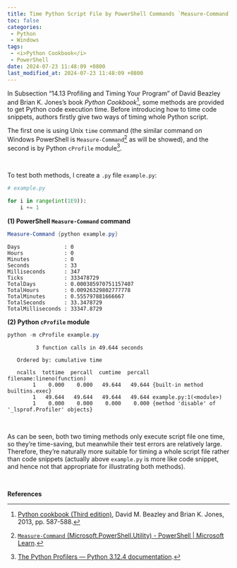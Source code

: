 ```yaml
---
title: Time Python Script File by PowerShell Commands `Measure-Command` and Python `cProfile` Module
toc: false
categories:
 - Python
 - Windows
tags:
 - <i>Python Cookbook</i>
 - PowerShell
date: 2024-07-23 11:48:09 +0800
last_modified_at: 2024-07-23 11:48:09 +0800
---
```


In Subsection “14.13 Profiling and Timing Your Program” of David Beazley and Brian K. Jones’s book *Python Cookbook*[^1], some methods are provided to get Python code execution time. Before introducing how to time code snippets, authors firstly give two ways of timing whole Python script.

The first one is using Unix `time` command (the similar command on Windows PowerShell is `Measure-Command`[^2] as will be showed), and the second is by Python `cProfile` module[^3].

<br>

To test both methods, I create a `.py` file `example.py`:

```python
# example.py

for i in range(int(1E9)): 
    i += 1
```

**(1) PowerShell `Measure-Command` command**

```powershell
Measure-Command {python example.py}
```

```
Days              : 0
Hours             : 0
Minutes           : 0
Seconds           : 33
Milliseconds      : 347
Ticks             : 333478729
TotalDays         : 0.000385970751157407
TotalHours        : 0.00926329802777778
TotalMinutes      : 0.555797881666667
TotalSeconds      : 33.3478729
TotalMilliseconds : 33347.8729
```

**(2) Python `cProfile` module**

```powershell
python -m cProfile example.py
```

```
         3 function calls in 49.644 seconds

   Ordered by: cumulative time

   ncalls  tottime  percall  cumtime  percall filename:lineno(function)
        1    0.000    0.000   49.644   49.644 {built-in method builtins.exec}
        1   49.644   49.644   49.644   49.644 example.py:1(<module>)
        1    0.000    0.000    0.000    0.000 {method 'disable' of '_lsprof.Profiler' objects}
```

<br>

As can be seen, both two timing methods only execute script file one time, so they’re time-saving, but meanwhile their test errors are relatively large. Therefore, they’re naturally more suitable for timing a whole script file rather than code snippets (actually above `example.py` is more like code snippet, and hence not that appropriate for illustrating both methods). 

<br>

**References**

[^1]: [Python cookbook (Third edition)](https://d.cxcore.net/Python/Python_Cookbook_3rd_Edition.pdf), David M. Beazley and Brian K. Jones, 2013, pp. 587-588.

[^2]: [`Measure-Command` (Microsoft.PowerShell.Utility) - PowerShell \| Microsoft Learn](https://learn.microsoft.com/en-us/powershell/module/microsoft.powershell.utility/measure-command?view=powershell-7.4).
[^3]: [The Python Profilers — Python 3.12.4 documentation](https://docs.python.org/3/library/profile.html).